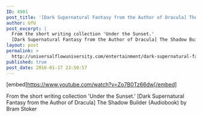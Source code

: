 ```yaml
---
ID: 4901
post_title: '[Dark Supernatural Fantasy from the Author of Dracula] The Shadow Builder (Audiobook) by Bram Stoker'
author: UfU
post_excerpt: |
  From the short writing collection 'Under the Sunset.'
  [Dark Supernatural Fantasy from the Author of Dracula] The Shadow Builder (Audiobook) by Bram Stoker
layout: post
permalink: >
  http://universalflowuniversity.com/entertainment/dark-supernatural-fantasy-from-the-author-of-dracula-the-shadow-builder-audiobook-by-bram-stoker/
published: true
post_date: 2016-01-17 23:50:57
---
```

[embed]https://www.youtube.com/watch?v=Zo7B0Tz66dw[/embed]<br>
<p>From the short writing collection 'Under the Sunset.'
[Dark Supernatural Fantasy from the Author of Dracula] The Shadow Builder (Audiobook) by Bram Stoker</p>